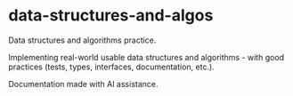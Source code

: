 # data-structures-and-algos
Data structures and algorithms practice.

Implementing real-world usable data structures and algorithms - with good practices (tests, types, interfaces, documentation, etc.). 

Documentation made with AI assistance.